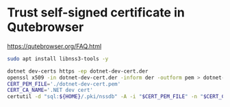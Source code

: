 # Trust self-signed certificate in Qutebrowser

<https://qutebrowser.org/FAQ.html>

```sh
sudo apt install libnss3-tools -y

dotnet dev-certs https -ep dotnet-dev-cert.der
openssl x509 -in dotnet-dev-cert.der -inform der -outform pem > dotnet-dev-cert.pem
CERT_PEM_FILE='./dotnet-dev-cert.pem'
CERT_CA_NAME='.NET dev cert'
certutil -d "sql:${HOME}/.pki/nssdb" -A -i "$CERT_PEM_FILE" -n "$CERT_CA_NAME" -t "TC,C,T"
```

